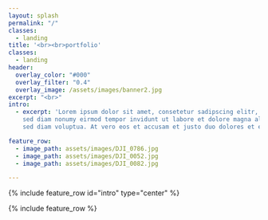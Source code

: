 ```yaml
---
layout: splash
permalink: "/"
classes:
  - landing
title: '<br><br>portfolio'
classes:
  - landing
header:
  overlay_color: "#000"
  overlay_filter: "0.4"
  overlay_image: /assets/images/banner2.jpg
excerpt: "<br>"
intro: 
  - excerpt: 'Lorem ipsum dolor sit amet, consetetur sadipscing elitr,
    sed diam nonumy eirmod tempor invidunt ut labore et dolore magna aliquyam erat,
    sed diam voluptua. At vero eos et accusam et justo duo dolores et ea rebum.'

feature_row:
  - image_path: assets/images/DJI_0786.jpg
  - image_path: assets/images/DJI_0052.jpg
  - image_path: assets/images/DJI_0082.jpg

---
```


{% include feature_row id="intro" type="center" %}

{% include feature_row %}
